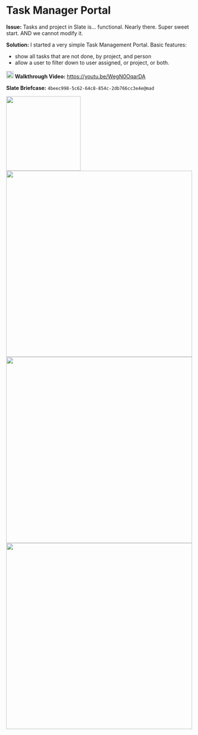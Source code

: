 # Task Manager Portal

**Issue:**  Tasks and project in Slate is... functional.  Nearly there.  Super sweet start.  AND we cannot modify it.

**Solution:**  I started a very simple Task Management Portal.  Basic features: 
 - show all tasks that are not done, by project, and person
 - allow a user to filter down to user assigned, or project, or both.

**<img src="https://github.com/lloydlentz/slate-tips/raw/main/img/youtube.png" height=20 /> Walkthrough Video:**  https://youtu.be/WegN0OqarDA

**Slate Briefcase:** `4beec998-5c62-64c8-854c-2db766cc3e4e@mad`

<img src="https://github.com/lloydlentz/slate-tips/raw/main/img/task-manage.gif" height=200 />

<img src="https://github.com/lloydlentz/slate-tips/raw/main/img/task-manage-all-all.jpg" width=500 />

<img src="https://github.com/lloydlentz/slate-tips/raw/main/img/task-manage-ll-all.jpg" width=500 />

<img src="https://github.com/lloydlentz/slate-tips/raw/main/img/task-manage-ll-general.jpg" width=500 />

